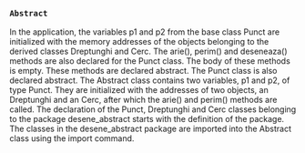 ### `Abstract`
In the application, the variables p1 and p2 from the base class Punct are initialized with the memory addresses of the objects belonging to the derived classes Dreptunghi and Cerc. The arie(), perim() and deseneaza() methods are also declared for the Punct class. The body of these methods is empty. These methods are declared abstract. The Punct class is also declared abstract. The Abstract class contains two variables, p1 and p2, of type Punct. They are initialized with the addresses of two objects, an Dreptunghi and an Cerc, after which the arie() and perim() methods are called. The declaration of the Punct, Dreptunghi and Cerc classes belonging to the package desene_abstract starts with the definition of the package. The classes in the desene_abstract package are imported into the Abstract class using the import command.
